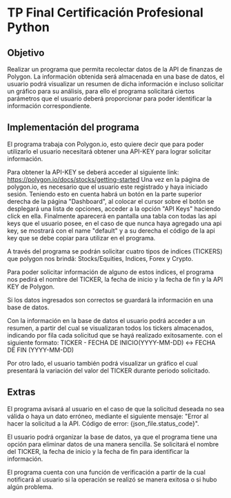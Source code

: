 # TP Final Certificación Profesional Python

## Objetivo

Realizar un programa que permita recolectar datos de la API de finanzas de Polygon. La información obtenida será almacenada en una base de datos, el usuario podrá visualizar un resumen de dicha información e incluso solicitar un gráfico para su análisis, para ello el programa solicitará ciertos parámetros que el usuario deberá proporcionar para poder identificar la información correspondiente.

## Implementación del programa
El programa trabaja con Polygon.io, esto quiere decir que para poder utilizarlo el usuario necesitará obtener una API-KEY para lograr solicitar información.

Para obtener la API-KEY se deberá acceder al siguiente link: https://polygon.io/docs/stocks/getting-started
Una vez en la página de polygon.io, es necesario que el usuario este registrado y haya iniciado sesión. Teniendo esto en cuenta habrá un botón en la parte superior derecha de la página "Dashboard", al colocar el cursor sobre el botón se desplegará una lista de opciones, acceder a la opción "API Keys" haciendo click en ella. Finalmente aparecerá en pantalla una tabla con todas las api keys que el usuario posee, en el caso de que nunca haya agregado una api key, se mostrará con el name "default" y a su derecha el código de la api key que se debe copiar para utilizar en el programa.

A través del programa se podrán solicitar cuatro tipos de indices (TICKERS) que polygon nos brindá: Stocks/Equities, Indices, Forex y Crypto.

Para poder solicitar información de alguno de estos indices, el programa nos pedirá el nombre del TICKER, la fecha de inicio y la fecha de fin y la API KEY de Polygon.

Si los datos ingresados son correctos se guardará la información en una base de datos.

Con la información en la base de datos el usuario podrá acceder a un resumen, a partir del cual se visualizaran todos los tickers almacenados, indicando por fila cada solicitud que se hayá realizado exitosamente. con el siguiente formato:
TICKER - FECHA DE INICIO(YYYY-MM-DD) <-> FECHA DE FIN (YYYY-MM-DD)

Por otro lado, el usuario también podrá visualizar un gráfico el cual presentará la variación del valor del TICKER durante periodo solicitado.

## Extras

El programa avisará al usuario en el caso de que la solicitud deseada no sea válida o haya un dato erróneo, mediante el siguiente mensaje: "Error al hacer la solicitud a la API. Código de error: {json_file.status_code}".

El usuario podrá organizar la base de datos, ya que el programa tiene una opción para eliminar datos de una manera sencilla. Se solicitará el nombre del TICKER, la fecha de inicio y la fecha de fin para identificar la información.

El programa cuenta con una función de verificación a partir de la cual notificará al usuario si la operación se realizó se manera exitosa o si hubo algún problema.
